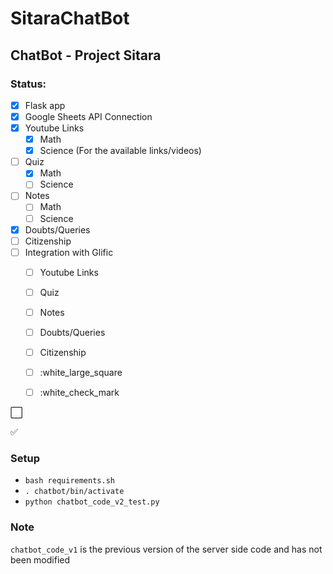 # SitaraChatBot
## ChatBot - Project Sitara

### Status:

- [x] Flask app
- [x] Google Sheets API Connection
- [x] Youtube Links
  - [x] Math
  - [x] Science (For the available links/videos)
- [ ] Quiz
  - [x] Math
  - [ ] Science
- [ ] Notes
  - [ ] Math
  - [ ] Science
- [x] Doubts/Queries
- [ ] Citizenship
- [ ] Integration with Glific
  - [ ] Youtube Links
  - [ ] Quiz
  - [ ] Notes
  - [ ] Doubts/Queries
  - [ ] Citizenship
  - [ ] :white_large_square
  - [ ] :white_check_mark


:white_large_square:

:white_check_mark:

### Setup

- `bash requirements.sh`
- `. chatbot/bin/activate`
- `python chatbot_code_v2_test.py`

### Note

`chatbot_code_v1` is the previous version of the server side code and has not been modified